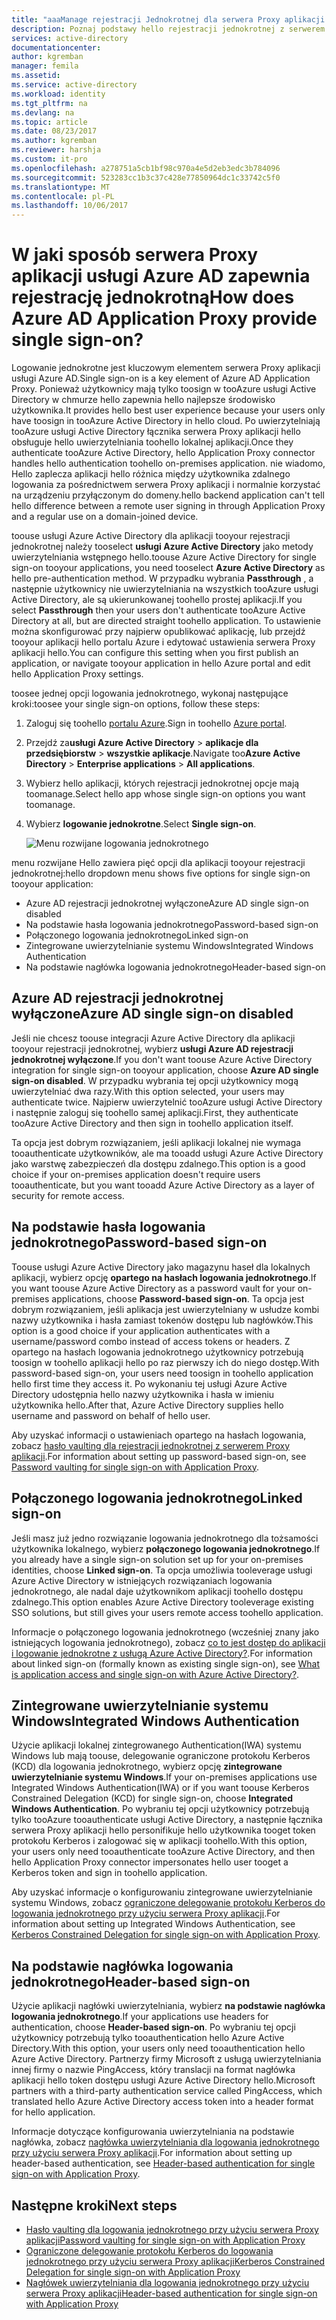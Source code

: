 ```yaml
---
title: "aaaManage rejestracji Jednokrotnej dla serwera Proxy aplikacji usługi Azure AD | Dokumentacja firmy Microsoft"
description: Poznaj podstawy hello rejestracji jednokrotnej z serwerem Proxy aplikacji
services: active-directory
documentationcenter: 
author: kgremban
manager: femila
ms.assetid: 
ms.service: active-directory
ms.workload: identity
ms.tgt_pltfrm: na
ms.devlang: na
ms.topic: article
ms.date: 08/23/2017
ms.author: kgremban
ms.reviewer: harshja
ms.custom: it-pro
ms.openlocfilehash: a278751a5cb1bf98c970a4e5d2eb3edc3b784096
ms.sourcegitcommit: 523283cc1b3c37c428e77850964dc1c33742c5f0
ms.translationtype: MT
ms.contentlocale: pl-PL
ms.lasthandoff: 10/06/2017
---
```

# <a name="how-does-azure-ad-application-proxy-provide-single-sign-on"></a><span data-ttu-id="48fff-103">W jaki sposób serwera Proxy aplikacji usługi Azure AD zapewnia rejestrację jednokrotną</span><span class="sxs-lookup"><span data-stu-id="48fff-103">How does Azure AD Application Proxy provide single sign-on?</span></span>

<span data-ttu-id="48fff-104">Logowanie jednokrotne jest kluczowym elementem serwera Proxy aplikacji usługi Azure AD.</span><span class="sxs-lookup"><span data-stu-id="48fff-104">Single sign-on is a key element of Azure AD Application Proxy.</span></span>  <span data-ttu-id="48fff-105">Ponieważ użytkownicy mają tylko toosign w tooAzure usługi Active Directory w chmurze hello zapewnia hello najlepsze środowisko użytkownika.</span><span class="sxs-lookup"><span data-stu-id="48fff-105">It provides hello best user experience because your users only have toosign in tooAzure Active Directory in hello cloud.</span></span> <span data-ttu-id="48fff-106">Po uwierzytelniają tooAzure usługi Active Directory łącznika serwera Proxy aplikacji hello obsługuje hello uwierzytelniania toohello lokalnej aplikacji.</span><span class="sxs-lookup"><span data-stu-id="48fff-106">Once they authenticate tooAzure Active Directory, hello Application Proxy connector handles hello authentication toohello on-premises application.</span></span> <span data-ttu-id="48fff-107">nie wiadomo, Hello zaplecza aplikacji hello różnica między użytkownika zdalnego logowania za pośrednictwem serwera Proxy aplikacji i normalnie korzystać na urządzeniu przyłączonym do domeny.</span><span class="sxs-lookup"><span data-stu-id="48fff-107">hello backend application can't tell hello difference between a remote user signing in through Application Proxy and a regular use on a domain-joined device.</span></span> 

<span data-ttu-id="48fff-108">toouse usługi Azure Active Directory dla aplikacji tooyour rejestracji jednokrotnej należy tooselect **usługi Azure Active Directory** jako metody uwierzytelniania wstępnego hello.</span><span class="sxs-lookup"><span data-stu-id="48fff-108">toouse Azure Active Directory for single sign-on tooyour applications, you need tooselect **Azure Active Directory** as hello pre-authentication method.</span></span> <span data-ttu-id="48fff-109">W przypadku wybrania **Passthrough** , a następnie użytkownicy nie uwierzytelniania na wszystkich tooAzure usługi Active Directory, ale są ukierunkowanej toohello prostej aplikacji.</span><span class="sxs-lookup"><span data-stu-id="48fff-109">If you select **Passthrough** then your users don't authenticate tooAzure Active Directory at all, but are directed straight toohello application.</span></span> <span data-ttu-id="48fff-110">To ustawienie można skonfigurować przy najpierw opublikować aplikację, lub przejdź tooyour aplikacji hello portalu Azure i edytować ustawienia serwera Proxy aplikacji hello.</span><span class="sxs-lookup"><span data-stu-id="48fff-110">You can configure this setting when you first publish an application, or navigate tooyour application in hello Azure portal and edit hello Application Proxy settings.</span></span> 

<span data-ttu-id="48fff-111">toosee jednej opcji logowania jednokrotnego, wykonaj następujące kroki:</span><span class="sxs-lookup"><span data-stu-id="48fff-111">toosee your single sign-on options, follow these steps:</span></span>

1. <span data-ttu-id="48fff-112">Zaloguj się toohello [portalu Azure](https://portal.azure.com).</span><span class="sxs-lookup"><span data-stu-id="48fff-112">Sign in toohello [Azure portal](https://portal.azure.com).</span></span>
2. <span data-ttu-id="48fff-113">Przejdź za**usługi Azure Active Directory** > **aplikacje dla przedsiębiorstw** > **wszystkie aplikacje**.</span><span class="sxs-lookup"><span data-stu-id="48fff-113">Navigate too**Azure Active Directory** > **Enterprise applications** > **All applications**.</span></span>
3. <span data-ttu-id="48fff-114">Wybierz hello aplikacji, których rejestracji jednokrotnej opcje mają toomanage.</span><span class="sxs-lookup"><span data-stu-id="48fff-114">Select hello app whose single sign-on options you want toomanage.</span></span>
4. <span data-ttu-id="48fff-115">Wybierz **logowanie jednokrotne**.</span><span class="sxs-lookup"><span data-stu-id="48fff-115">Select **Single sign-on**.</span></span>

   ![Menu rozwijane logowania jednokrotnego](./media/application-proxy-sso-overview/single-sign-on-mode.png)

<span data-ttu-id="48fff-117">menu rozwijane Hello zawiera pięć opcji dla aplikacji tooyour rejestracji jednokrotnej:</span><span class="sxs-lookup"><span data-stu-id="48fff-117">hello dropdown menu shows five options for single sign-on tooyour application:</span></span>

* <span data-ttu-id="48fff-118">Azure AD rejestracji jednokrotnej wyłączone</span><span class="sxs-lookup"><span data-stu-id="48fff-118">Azure AD single sign-on disabled</span></span>
* <span data-ttu-id="48fff-119">Na podstawie hasła logowania jednokrotnego</span><span class="sxs-lookup"><span data-stu-id="48fff-119">Password-based sign-on</span></span>
* <span data-ttu-id="48fff-120">Połączonego logowania jednokrotnego</span><span class="sxs-lookup"><span data-stu-id="48fff-120">Linked sign-on</span></span>
* <span data-ttu-id="48fff-121">Zintegrowane uwierzytelnianie systemu Windows</span><span class="sxs-lookup"><span data-stu-id="48fff-121">Integrated Windows Authentication</span></span>
* <span data-ttu-id="48fff-122">Na podstawie nagłówka logowania jednokrotnego</span><span class="sxs-lookup"><span data-stu-id="48fff-122">Header-based sign-on</span></span>

## <a name="azure-ad-single-sign-on-disabled"></a><span data-ttu-id="48fff-123">Azure AD rejestracji jednokrotnej wyłączone</span><span class="sxs-lookup"><span data-stu-id="48fff-123">Azure AD single sign-on disabled</span></span>

<span data-ttu-id="48fff-124">Jeśli nie chcesz toouse integracji Azure Active Directory dla aplikacji tooyour rejestracji jednokrotnej, wybierz **usługi Azure AD rejestracji jednokrotnej wyłączone**.</span><span class="sxs-lookup"><span data-stu-id="48fff-124">If you don't want toouse Azure Active Directory integration for single sign-on tooyour application, choose **Azure AD single sign-on disabled**.</span></span> <span data-ttu-id="48fff-125">W przypadku wybrania tej opcji użytkownicy mogą uwierzytelniać dwa razy.</span><span class="sxs-lookup"><span data-stu-id="48fff-125">With this option selected, your users may authenticate twice.</span></span> <span data-ttu-id="48fff-126">Najpierw uwierzytelnić tooAzure usługi Active Directory i następnie zaloguj się toohello samej aplikacji.</span><span class="sxs-lookup"><span data-stu-id="48fff-126">First, they authenticate tooAzure Active Directory and then sign in toohello application itself.</span></span> 

<span data-ttu-id="48fff-127">Ta opcja jest dobrym rozwiązaniem, jeśli aplikacji lokalnej nie wymaga tooauthenticate użytkowników, ale ma tooadd usługi Azure Active Directory jako warstwę zabezpieczeń dla dostępu zdalnego.</span><span class="sxs-lookup"><span data-stu-id="48fff-127">This option is a good choice if your on-premises application doesn't require users tooauthenticate, but you want tooadd Azure Active Directory as a layer of security for remote access.</span></span> 

## <a name="password-based-sign-on"></a><span data-ttu-id="48fff-128">Na podstawie hasła logowania jednokrotnego</span><span class="sxs-lookup"><span data-stu-id="48fff-128">Password-based sign-on</span></span>

<span data-ttu-id="48fff-129">Toouse usługi Azure Active Directory jako magazynu haseł dla lokalnych aplikacji, wybierz opcję **opartego na hasłach logowania jednokrotnego**.</span><span class="sxs-lookup"><span data-stu-id="48fff-129">If you want toouse Azure Active Directory as a password vault for your on-premises applications, choose **Password-based sign-on**.</span></span> <span data-ttu-id="48fff-130">Ta opcja jest dobrym rozwiązaniem, jeśli aplikacja jest uwierzytelniany w usłudze kombi nazwy użytkownika i hasła zamiast tokenów dostępu lub nagłówków.</span><span class="sxs-lookup"><span data-stu-id="48fff-130">This option is a good choice if your application authenticates with a username/password combo instead of access tokens or headers.</span></span> <span data-ttu-id="48fff-131">Z opartego na hasłach logowania jednokrotnego użytkownicy potrzebują toosign w toohello aplikacji hello po raz pierwszy ich do niego dostęp.</span><span class="sxs-lookup"><span data-stu-id="48fff-131">With password-based sign-on, your users need toosign in toohello application hello first time they access it.</span></span> <span data-ttu-id="48fff-132">Po wykonaniu tej usługi Azure Active Directory udostępnia hello nazwy użytkownika i hasła w imieniu użytkownika hello.</span><span class="sxs-lookup"><span data-stu-id="48fff-132">After that, Azure Active Directory supplies hello username and password on behalf of hello user.</span></span> 

<span data-ttu-id="48fff-133">Aby uzyskać informacji o ustawieniach opartego na hasłach logowania, zobacz [hasło vaulting dla rejestracji jednokrotnej z serwerem Proxy aplikacji](application-proxy-sso-azure-portal.md).</span><span class="sxs-lookup"><span data-stu-id="48fff-133">For information about setting up password-based sign-on, see [Password vaulting for single sign-on with Application Proxy](application-proxy-sso-azure-portal.md).</span></span>

## <a name="linked-sign-on"></a><span data-ttu-id="48fff-134">Połączonego logowania jednokrotnego</span><span class="sxs-lookup"><span data-stu-id="48fff-134">Linked sign-on</span></span>

<span data-ttu-id="48fff-135">Jeśli masz już jedno rozwiązanie logowania jednokrotnego dla tożsamości użytkownika lokalnego, wybierz **połączonego logowania jednokrotnego**.</span><span class="sxs-lookup"><span data-stu-id="48fff-135">If you already have a single sign-on solution set up for your on-premises identities, choose **Linked sign-on**.</span></span> <span data-ttu-id="48fff-136">Ta opcja umożliwia tooleverage usługi Azure Active Directory w istniejących rozwiązaniach logowania jednokrotnego, ale nadal daje użytkownikom aplikacji toohello dostępu zdalnego.</span><span class="sxs-lookup"><span data-stu-id="48fff-136">This option enables Azure Active Directory tooleverage existing SSO solutions, but still gives your users remote access toohello application.</span></span> 

<span data-ttu-id="48fff-137">Informacje o połączonego logowania jednokrotnego (wcześniej znany jako istniejących logowania jednokrotnego), zobacz [co to jest dostęp do aplikacji i logowanie jednokrotne z usługą Azure Active Directory?](active-directory-appssoaccess-whatis.md#how-does-single-sign-on-with-azure-active-directory-work).</span><span class="sxs-lookup"><span data-stu-id="48fff-137">For information about linked sign-on (formally known as existing single sign-on), see [What is application access and single sign-on with Azure Active Directory?](active-directory-appssoaccess-whatis.md#how-does-single-sign-on-with-azure-active-directory-work).</span></span>

## <a name="integrated-windows-authentication"></a><span data-ttu-id="48fff-138">Zintegrowane uwierzytelnianie systemu Windows</span><span class="sxs-lookup"><span data-stu-id="48fff-138">Integrated Windows Authentication</span></span>

<span data-ttu-id="48fff-139">Użycie aplikacji lokalnej zintegrowanego Authentication(IWA) systemu Windows lub mają toouse, delegowanie ograniczone protokołu Kerberos (KCD) dla logowania jednokrotnego, wybierz opcję **zintegrowane uwierzytelnianie systemu Windows**.</span><span class="sxs-lookup"><span data-stu-id="48fff-139">If your on-premises applications use Integrated Windows Authentication(IWA) or if you want toouse Kerberos Constrained Delegation (KCD) for single sign-on, choose **Integrated Windows Authentication**.</span></span> <span data-ttu-id="48fff-140">Po wybraniu tej opcji użytkownicy potrzebują tylko tooAzure tooauthenticate usługi Active Directory, a następnie łącznika serwera Proxy aplikacji hello personifikuje hello użytkownika tooget token protokołu Kerberos i zalogować się w aplikacji toohello.</span><span class="sxs-lookup"><span data-stu-id="48fff-140">With this option, your users only need tooauthenticate tooAzure Active Directory, and then hello Application Proxy connector impersonates hello user tooget a Kerberos token and sign in toohello application.</span></span> 

<span data-ttu-id="48fff-141">Aby uzyskać informacje o konfigurowaniu zintegrowane uwierzytelnianie systemu Windows, zobacz [ograniczone delegowanie protokołu Kerberos do logowania jednokrotnego przy użyciu serwera Proxy aplikacji](active-directory-application-proxy-sso-using-kcd.md).</span><span class="sxs-lookup"><span data-stu-id="48fff-141">For information about setting up Integrated Windows Authentication, see [Kerberos Constrained Delegation for single sign-on with Application Proxy](active-directory-application-proxy-sso-using-kcd.md).</span></span>

## <a name="header-based-sign-on"></a><span data-ttu-id="48fff-142">Na podstawie nagłówka logowania jednokrotnego</span><span class="sxs-lookup"><span data-stu-id="48fff-142">Header-based sign-on</span></span> 

<span data-ttu-id="48fff-143">Użycie aplikacji nagłówki uwierzytelniania, wybierz **na podstawie nagłówka logowania jednokrotnego**.</span><span class="sxs-lookup"><span data-stu-id="48fff-143">If your applications use headers for authentication, choose **Header-based sign-on**.</span></span> <span data-ttu-id="48fff-144">Po wybraniu tej opcji użytkownicy potrzebują tylko tooauthentication hello Azure Active Directory.</span><span class="sxs-lookup"><span data-stu-id="48fff-144">With this option, your users only need tooauthentication hello Azure Active Directory.</span></span> <span data-ttu-id="48fff-145">Partnerzy firmy Microsoft z usługą uwierzytelniania innej firmy o nazwie PingAccess, który translacji na format nagłówka aplikacji hello token dostępu usługi Azure Active Directory hello.</span><span class="sxs-lookup"><span data-stu-id="48fff-145">Microsoft partners with a third-party authentication service called PingAccess, which translated hello Azure Active Directory access token into a header format for hello application.</span></span> 

<span data-ttu-id="48fff-146">Informacje dotyczące konfigurowania uwierzytelniania na podstawie nagłówka, zobacz [nagłówka uwierzytelniania dla logowania jednokrotnego przy użyciu serwera Proxy aplikacji](application-proxy-ping-access.md).</span><span class="sxs-lookup"><span data-stu-id="48fff-146">For information about setting up header-based authentication, see [Header-based authentication for single sign-on with Application Proxy](application-proxy-ping-access.md).</span></span>

## <a name="next-steps"></a><span data-ttu-id="48fff-147">Następne kroki</span><span class="sxs-lookup"><span data-stu-id="48fff-147">Next steps</span></span>

- [<span data-ttu-id="48fff-148">Hasło vaulting dla logowania jednokrotnego przy użyciu serwera Proxy aplikacji</span><span class="sxs-lookup"><span data-stu-id="48fff-148">Password vaulting for single sign-on with Application Proxy</span></span>](application-proxy-sso-azure-portal.md)
- [<span data-ttu-id="48fff-149">Ograniczone delegowanie protokołu Kerberos do logowania jednokrotnego przy użyciu serwera Proxy aplikacji</span><span class="sxs-lookup"><span data-stu-id="48fff-149">Kerberos Constrained Delegation for single sign-on with Application Proxy</span></span>](active-directory-application-proxy-sso-using-kcd.md)
- [<span data-ttu-id="48fff-150">Nagłówek uwierzytelniania dla logowania jednokrotnego przy użyciu serwera Proxy aplikacji</span><span class="sxs-lookup"><span data-stu-id="48fff-150">Header-based authentication for single sign-on with Application Proxy</span></span>](application-proxy-ping-access.md) 
